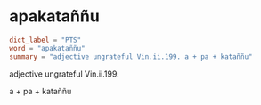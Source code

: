# apakataññu

``` toml
dict_label = "PTS"
word = "apakataññu"
summary = "adjective ungrateful Vin.ii.199. a + pa + kataññu"
```

adjective ungrateful Vin.ii.199.

a \+ pa \+ kataññu

